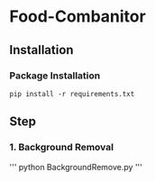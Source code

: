 # Food-Combanitor

## Installation
### Package Installation
```
pip install -r requirements.txt
```

## Step
### 1. Background Removal
'''
python BackgroundRemove.py
'''
